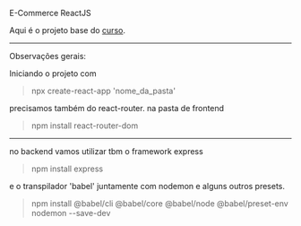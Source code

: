 E-Commerce ReactJS

Aqui é o projeto base do [curso](https://youtu.be/Fy9SdZLBTOo "curso").

---
Observações gerais:

Iniciando o projeto com
> npx create-react-app 'nome_da_pasta'

precisamos também do react-router. na pasta de frontend
> npm install react-router-dom

---

no backend vamos utilizar tbm o framework express
> npm install express

e o transpilador 'babel' juntamente com nodemon e alguns outros presets.
> npm install @babel/cli @babel/core @babel/node @babel/preset-env nodemon --save-dev

